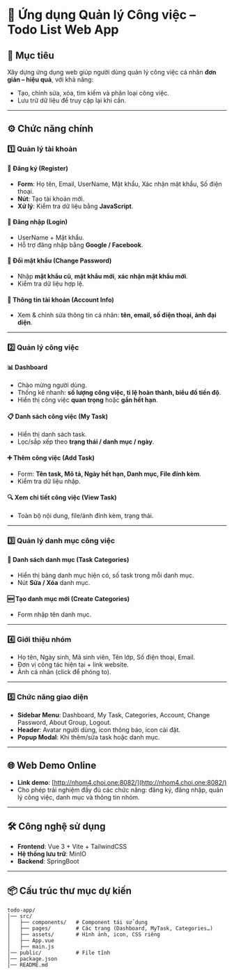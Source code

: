 # 📌 Ứng dụng Quản lý Công việc – Todo List Web App

## 🎯 Mục tiêu

Xây dựng ứng dụng web giúp người dùng quản lý công việc cá nhân **đơn giản – hiệu quả**, với khả năng:

- Tạo, chỉnh sửa, xóa, tìm kiếm và phân loại công việc.
- Lưu trữ dữ liệu để truy cập lại khi cần.

---

## ⚙️ Chức năng chính

### 1️⃣ Quản lý tài khoản

#### 📝 Đăng ký (Register)

- **Form**: Họ tên, Email, UserName, Mật khẩu, Xác nhận mật khẩu, Số điện thoại.
- **Nút**: Tạo tài khoản mới.
- **Xử lý**: Kiểm tra dữ liệu bằng **JavaScript**.

#### 🔑 Đăng nhập (Login)

- UserName + Mật khẩu.
- Hỗ trợ đăng nhập bằng **Google / Facebook**.

#### 🔄 Đổi mật khẩu (Change Password)

- Nhập **mật khẩu cũ**, **mật khẩu mới**, **xác nhận mật khẩu mới**.
- Kiểm tra dữ liệu hợp lệ.

#### 👤 Thông tin tài khoản (Account Info)

- Xem & chỉnh sửa thông tin cá nhân: **tên, email, số điện thoại, ảnh đại diện**.

---

### 2️⃣ Quản lý công việc

#### 📊 Dashboard

- Chào mừng người dùng.
- Thống kê nhanh: **số lượng công việc, tỉ lệ hoàn thành, biểu đồ tiến độ**.
- Hiển thị công việc **quan trọng** hoặc **gần hết hạn**.

#### 📋 Danh sách công việc (My Task)

- Hiển thị danh sách task.
- Lọc/sắp xếp theo **trạng thái / danh mục / ngày**.

#### ➕ Thêm công việc (Add Task)

- Form: **Tên task, Mô tả, Ngày hết hạn, Danh mục, File đính kèm**.
- Kiểm tra dữ liệu nhập.

#### 🔍 Xem chi tiết công việc (View Task)

- Toàn bộ nội dung, file/ảnh đính kèm, trạng thái.

---

### 3️⃣ Quản lý danh mục công việc

#### 📂 Danh sách danh mục (Task Categories)

- Hiển thị bảng danh mục hiện có, số task trong mỗi danh mục.
- Nút **Sửa / Xóa** danh mục.

#### 🆕 Tạo danh mục mới (Create Categories)

- Form nhập tên danh mục.

---

### 4️⃣ Giới thiệu nhóm

- Họ tên, Ngày sinh, Mã sinh viên, Tên lớp, Số điện thoại, Email.
- Đơn vị công tác hiện tại + link website.
- Ảnh cá nhân (click để phóng to).

---

### 5️⃣ Chức năng giao diện

- **Sidebar Menu**: Dashboard, My Task, Categories, Account, Change Password, About Group, Logout.
- **Header**: Avatar người dùng, icon thông báo, icon cài đặt.
- **Popup Modal**: Khi thêm/sửa task hoặc danh mục.

---

## 🌐 Web Demo Online

- **Link demo**: [http://nhom4.choi.one:8082/](http://nhom4.choi.one:8082/)
- Cho phép trải nghiệm đầy đủ các chức năng: đăng ký, đăng nhập, quản lý công việc, danh mục và thông tin nhóm.

---

## 🛠 Công nghệ sử dụng

- **Frontend**: Vue 3 + Vite + TailwindCSS
- **Hệ thống lưu trữ**: MinIO
- **Backend**: SpringBoot

---

## 📦 Cấu trúc thư mục dự kiến

```plaintext
todo-app/
│── src/
│   ├── components/   # Component tái sử dụng
│   ├── pages/        # Các trang (Dashboard, MyTask, Categories…)
│   ├── assets/       # Hình ảnh, icon, CSS riêng
│   ├── App.vue
│   ├── main.js
│── public/           # File tĩnh
│── package.json
│── README.md
```

